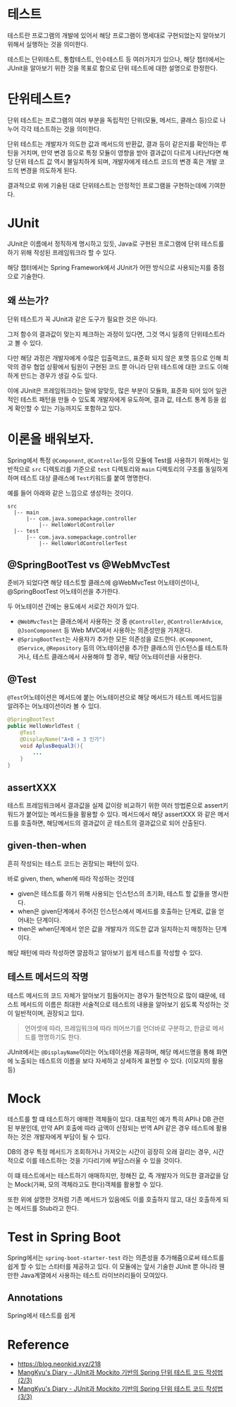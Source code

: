 # 테스트
테스트란 프로그램의 개발에 있어서 해당 프로그램이 명세대로 구현되었는지 알아보기 위해서 실행하는 것을 의미한다.

테스트는 단위테스트, 통합테스트, 인수테스트 등 여러가지가 있으나, 해당 챕터에서는 JUnit을 알아보기 위한 것을 목표로 함으로 단위 테스트에 대한 설명으로 한정한다.

# 단위테스트?
단위 테스트는 프로그램의 여러 부분을 독립적인 단위(모듈, 메서드, 클래스 등)으로 나누어 각각 테스트하는 것을 의미한다.

단위 테스트는 개발자가 의도한 값과 메서드의 반환값, 결과 등이 같은지를 확인하는 루틴을 거치며, 만약 변경 등으로 특정 모듈이 영향을 받아 결과값이 다르게 나타난다면 해당 단위 테스트 값 역시 불일치하게 되며, 개발자에게 테스트 코드의 변경 혹은 개발 코드의 변경을 의도하게 된다.

결과적으로 위에 기술된 대로 단위테스트는 안정적인 프로그램을 구현하는데에 기여한다.

# JUnit
JUnit은 이름에서 정직하게 명시하고 있듯, Java로 구현된 프로그램에 단위 테스트를 하기 위해 작성된 프레임워크라 할 수 있다.

해당 챕터에서는 Spring Framework에서 JUnit가 어떤 방식으로 사용되는지를 중점으로 기술한다.

## 왜 쓰는가?
단위 테스트가 꼭 JUnit과 같은 도구가 필요한 것은 아니다. 

그저 함수의 결과값이 맞는지 체크하는 과정이 있다면, 그것 역시 일종의 단위테스트라고 볼 수 있다.

다만 해당 과정은 개발자에게 수많은 입출력코드, 표준화 되지 않은 포맷 등으로 인해 최악의 경우 협업 상황에서 팀원이 구현된 코드 뿐 아니라 단위 테스트에 대한 코드도 이해하게 만드는 경우가 생길 수도 있다.


이에 JUnit은 프레임워크라는 말에 알맞듯, 많은 부분이 모듈화, 표준화 되어 있어 일관적인 테스트 패턴을 만들 수 있도록 개발자에게 유도하며, 결과 값, 테스트 통계 등을 쉽게 확인할 수 있는 기능까지도 포함하고 있다. 

# 이론을 배워보자.
Spring에서 특정 `@Component`, `@Controller`등의 모듈에 Test를 사용하기 위해서는 일반적으로 `src` 디렉토리를 기준으로 `test` 디렉토리와 `main` 디렉토리의 구조를 동일하게 하며 테스트 대상 클래스에 `Test`키워드를 붙여 명명한다.

예를 들어 아래와 같은 느낌으로 생성하는 것이다.

```
src
  |-- main
      |-- com.java.somepackage.controller
          |-- HelloWorldController
  |-- test
      |-- com.java.somepackage.controller
          |-- HelloWorldControllerTest
```

##  @SpringBootTest vs @WebMvcTest

준비가 되었다면 해당 테스트할 클래스에 @WebMvcTest 어노테이션이나, @SpringBootTest 어노테이션을 추가한다.

두 어노테이션 간에는 용도에서 서로간 차이가 있다.

* `@WebMvcTest`는 클래스에서 사용하는 것 중 `@Controller`, `@ControllerAdvice`, `@JsonComponent` 등 Web MVC에서 사용하는 의존성만을 가져온다.
* `@SpringBootTest`는 사용자가 추가한 모든 의존성을 로드한다. `@Component`, `@Service`,  `@Repository` 등의 어노테이션을 추가한 클래스의 인스턴스를 테스트하거나, 테스트 클래스에서 사용해야 할 경우, 해당 어노테이션을 사용한다.




## @Test
`@Test`어노테이션은 메서드에 붙는 어노테이션으로 해당 메서드가 테스트 메서드임을 알려주는 어노테이션이라 볼 수 있다. 

```java
@SpringBootTest
public HelloWorldTest {
    @Test
    @DisplayName("A+B = 3 인가")
    void AplusBequal3(){
        ...
    }
}
```

## assertXXX
테스트 프레임워크에서 결과값을 실제 값이랑 비교하기 위한 여러 방법론으로 assert키워드가 붙어있는 메서드들을 활용할 수 있다.
메서드에서 해당 assertXXX 와 같은 메서드를 호출하면, 해당메서드의 결과값이 곧 테스트의 결과값으로 되어 산출된다.


## given-then-when
흔히 작성되는 테스트 코드는 권장되는 패턴이 있다.

바로 given, then, when에 따라 작성하는 것인데

* given은 테스트를 하기 위해 사용되는 인스턴스의 초기화, 테스트 할 값들을 명시한다.
* when은 given단계에서 주어진 인스턴스에서 메서드를 호출하는 단계로, 값을 얻어내는 단계이다.
* then은 when단계에서 얻은 값을 개발자가 의도한 값과 일치하는지 매칭하는 단계이다.

해당 패턴에 따라 작성하면 깔끔하고 알아보기 쉽게 테스트를 작성할 수 있다.

## 테스트 메서드의 작명
테스트 메서드의 코드 자체가 알아보기 힘들어지는 경우가 필연적으로 많이 떄문에, 테스트 메서드의 이름은 최대한 서술적으로 테스트의 내용을 알아보기 쉽도록 작성하는 것이 일반적이며, 권장되고 있다.
>  언어셋에 따라, 프레임워크에 따라 띄어쓰기를 언더바로 구분하고, 한글로 메서드를 명명하기도 한다.

JUnit에서는 `@DisplayName`이라는 어노테이션을 제공하며, 해당 메서드명을 통해 화면에 노출되는 테스트의 이름을 보다 자세하고 상세하게 표현할 수 있다. (이모지의 활용 등)


# Mock
테스트를 할 떄 테스트하기 애매한 객체들이 있다. 
대표적인 예가 특히 API나 DB 관련된 부분인데, 만약 API 호출에 따라 금액이 산정되는 번역 API 같은 경우 테스트에 활용하는 것은 개발자에게 부담이 될 수 있다.

DB의 경우 특정 메서드가 조회하거나 가져오는 시간이 굉장히 오래 걸리는 경우, 시간적으로 이를 테스트하는 것을 기다리기에 부담스러울 수 있을 것이다.

이 떄 테스트에서는 테스트하기 애매하지만, 정해진 값, 즉 개발자가 의도한 결과값을 담는 Mock(가짜, 모의 객체라고도 한다)객체를 활용할 수 있다.

또한 위에 설명한 것처럼 기존 메서드가 있음에도 이를 호출하지 않고, 대신 호출하게 되는 메서드를 Stub라고 한다. 

# Test in Spring Boot
Spring에서는 `spring-boot-starter-test` 라는 의존성을 추가해줌으로써 테스트를 쉽게 할 수 있는 스타터를 제공하고 있다. 이 모듈에는 앞서 기술한 JUnit 뿐 아니라 웬만한 Java계열에서 사용하는 테스트 라이브러리들이 모여있다.

## Annotations
Spring에서 테스트를 쉽게 

# Reference
* https://blog.neonkid.xyz/218
* [MangKyu's Diary - JUnit과 Mockito 기반의 Spring 단위 테스트 코드 작성법 (2/3)](https://mangkyu.tistory.com/144)
* [MangKyu's Diary - JUnit과 Mockito 기반의 Spring 단위 테스트 코드 작성법 (3/3)](https://mangkyu.tistory.com/145)
